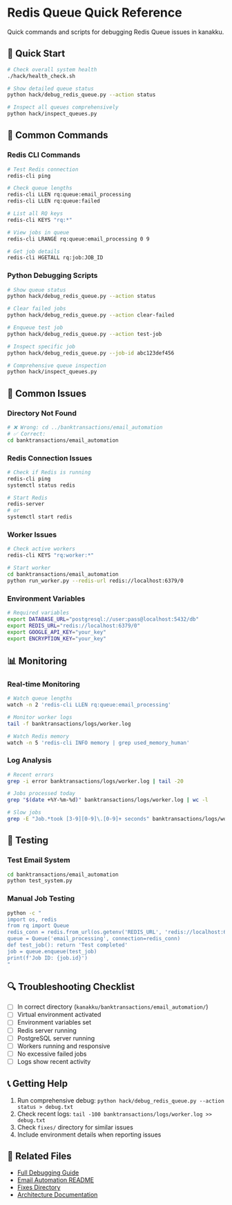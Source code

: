 # Redis Queue Quick Reference

Quick commands and scripts for debugging Redis Queue issues in kanakku.

## 🚀 Quick Start

```bash
# Check overall system health
./hack/health_check.sh

# Show detailed queue status
python hack/debug_redis_queue.py --action status

# Inspect all queues comprehensively
python hack/inspect_queues.py
```

## 🔧 Common Commands

### Redis CLI Commands
```bash
# Test Redis connection
redis-cli ping

# Check queue lengths
redis-cli LLEN rq:queue:email_processing
redis-cli LLEN rq:queue:failed

# List all RQ keys
redis-cli KEYS "rq:*"

# View jobs in queue
redis-cli LRANGE rq:queue:email_processing 0 9

# Get job details
redis-cli HGETALL rq:job:JOB_ID
```

### Python Debugging Scripts
```bash
# Show queue status
python hack/debug_redis_queue.py --action status

# Clear failed jobs
python hack/debug_redis_queue.py --action clear-failed

# Enqueue test job
python hack/debug_redis_queue.py --action test-job

# Inspect specific job
python hack/debug_redis_queue.py --job-id abc123def456

# Comprehensive queue inspection
python hack/inspect_queues.py
```

## 🐛 Common Issues

### Directory Not Found
```bash
# ❌ Wrong: cd ../banktransactions/email_automation
# ✅ Correct:
cd banktransactions/email_automation
```

### Redis Connection Issues
```bash
# Check if Redis is running
redis-cli ping
systemctl status redis

# Start Redis
redis-server
# or
systemctl start redis
```

### Worker Issues
```bash
# Check active workers
redis-cli KEYS "rq:worker:*"

# Start worker
cd banktransactions/email_automation
python run_worker.py --redis-url redis://localhost:6379/0
```

### Environment Variables
```bash
# Required variables
export DATABASE_URL="postgresql://user:pass@localhost:5432/db"
export REDIS_URL="redis://localhost:6379/0"
export GOOGLE_API_KEY="your_key"
export ENCRYPTION_KEY="your_key"
```

## 📊 Monitoring

### Real-time Monitoring
```bash
# Watch queue lengths
watch -n 2 'redis-cli LLEN rq:queue:email_processing'

# Monitor worker logs
tail -f banktransactions/logs/worker.log

# Watch Redis memory
watch -n 5 'redis-cli INFO memory | grep used_memory_human'
```

### Log Analysis
```bash
# Recent errors
grep -i error banktransactions/logs/worker.log | tail -20

# Jobs processed today
grep "$(date +%Y-%m-%d)" banktransactions/logs/worker.log | wc -l

# Slow jobs
grep -E "Job.*took [3-9][0-9]\.[0-9]+ seconds" banktransactions/logs/worker.log
```

## 🧪 Testing

### Test Email System
```bash
cd banktransactions/email_automation
python test_system.py
```

### Manual Job Testing
```bash
python -c "
import os, redis
from rq import Queue
redis_conn = redis.from_url(os.getenv('REDIS_URL', 'redis://localhost:6379/0'))
queue = Queue('email_processing', connection=redis_conn)
def test_job(): return 'Test completed'
job = queue.enqueue(test_job)
print(f'Job ID: {job.id}')
"
```

## 🔍 Troubleshooting Checklist

- [ ] In correct directory (`kanakku/banktransactions/email_automation/`)
- [ ] Virtual environment activated
- [ ] Environment variables set
- [ ] Redis server running
- [ ] PostgreSQL server running
- [ ] Workers running and responsive
- [ ] No excessive failed jobs
- [ ] Logs show recent activity

## 📞 Getting Help

1. Run comprehensive debug: `python hack/debug_redis_queue.py --action status > debug.txt`
2. Check recent logs: `tail -100 banktransactions/logs/worker.log >> debug.txt`
3. Check `fixes/` directory for similar issues
4. Include environment details when reporting issues

## 🔗 Related Files

- [Full Debugging Guide](redis-queue-debugging.md)
- [Email Automation README](../banktransactions/email_automation/README.md)
- [Fixes Directory](../fixes/)
- [Architecture Documentation](ARCHITECTURE.md) 